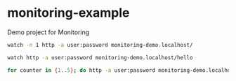 # monitoring-example
Demo project for Monitoring


```bash
watch -n 1 http -a user:password monitoring-demo.localhost/
```

```bash
watch http -a user:password monitoring-demo.localhost/hello
```

```bash
for counter in {1..5}; do http -a user:password monitoring-demo.localhost/db &; done
```
